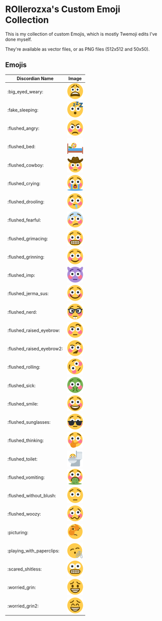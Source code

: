 # ROllerozxa's Custom Emoji Collection
This is my collection of custom Emojis, which is mostly Twemoji edits I've done myself.

They're available as vector files, or as PNG files (512x512 and 50x50).

## Emojis

| Discordian Name           | Image                                                       |
| ------------------------- | ----------------------------------------------------------- |
| :big_eyed_weary:          | ![big_eyed_weary](big_eyed_weary_50x.png)                   |
| :fake_sleeping:           | ![fake_sleeping](fake_sleeping_50x.png)                     |
| :flushed_angry:           | ![flushed_angry](flushed_angry_50x.png)                     |
| :flushed_bed:             | ![flushed_bed](flushed_bed_50x.png)                         |
| :flushed_cowboy:          | ![flushed_cowboy](flushed_cowboy_50x.png)                   |
| :flushed_crying:          | ![flushed_crying](flushed_crying_50x.png)                   |
| :flushed_drooling:        | ![flushed_drooling](flushed_drooling_50x.png)               |
| :flushed_fearful:         | ![flushed_fearful](flushed_fearful_50x.png)                 |
| :flushed_grimacing:       | ![flushed_grimacing](flushed_grimacing_50x.png)             |
| :flushed_grinning:        | ![flushed_grinning](flushed_grinning_50x.png)               |
| :flushed_imp:             | ![flushed_imp](flushed_imp_50x.png)                         |
| :flushed_jerma_sus:       | ![flushed_jerma_sus](flushed_jerma_sus_50x.png)             |
| :flushed_nerd:            | ![flushed_nerd](flushed_nerd_50x.png)                       |
| :flushed_raised_eyebrow:  | ![flushed_raised_eyebrow](flushed_raised_eyebrow_50x.png)   |
| :flushed_raised_eyebrow2: | ![flushed_raised_eyebrow2](flushed_raised_eyebrow2_50x.png) |
| :flushed_rolling:         | ![flushed_rolling](flushed_rolling_50x.png)                 |
| :flushed_sick:            | ![flushed_sick](flushed_sick_50x.png)                       |
| :flushed_smile:           | ![flushed_smile](flushed_smile_50x.png)                     |
| :flushed_sunglasses:      | ![flushed_sunglasses](flushed_sunglasses_50x.png)           |
| :flushed_thinking:        | ![flushed_thinking](flushed_thinking_50x.png)               |
| :flushed_toilet:          | ![flushed_toilet](flushed_toilet_50x.png)                   |
| :flushed_vomiting:        | ![flushed_vomiting](flushed_vomiting_50x.png)               |
| :flushed_without_blush:   | ![flushed_without_blush](flushed_without_blush_50x.png)     |
| :flushed_woozy:           | ![flushed_woozy](flushed_woozy_50x.png)                     |
| :picturing:               | ![picturing](picturing_50x.png)                             |
| :playing_with_paperclips: | ![playing_with_paperclips](playing_with_paperclips_50x.png) |
| :scared_shitless:         | ![scared_shitless](scared_shitless_50x.png)                 |
| :worried_grin:            | ![worried_grin](worried_grin_50x.png)                       |
| :worried_grin2:           | ![worried_grin2](worried_grin2_50x.png)                     |
